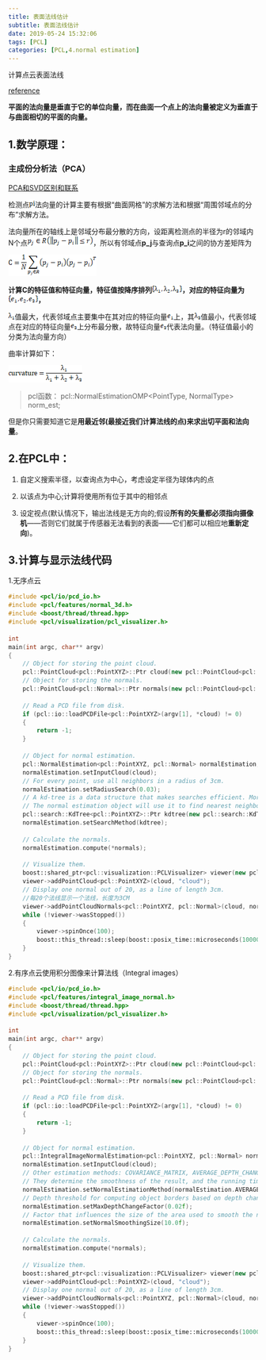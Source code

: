 ```yaml
---
title: 表面法线估计
subtitle: 表面法线估计
date: 2019-05-24 15:32:06
tags: [PCL]
categories: [PCL,4.normal estimation]
---
```


计算点云表面法线

[reference](http://robotica.unileon.es/index.php/PCL/OpenNI_tutorial_2:_Cloud_processing_(basic)#Normal_estimation)

**平面的法向量是垂直于它的单位向量，而在曲面一个点上的法向量被定义为垂直于与曲面相切的平面的向量。**

<!--more-->

## 1.数学原理：

### 主成份分析法（PCA）

[PCA和SVD区别和联系](https://blog.csdn.net/wangjian1204/article/details/50642732)

检测点![](normalestimation/clip_image002.png)法向量的计算主要有根据“曲面网格”的求解方法和根据“周围邻域点的分布”求解方法。

法向量所在的轴线上是邻域分布最分散的方向，设距离检测点的半径为r的邻域内N个点![](normalestimation/clip_image004.png)，所以有邻域点**p_j**与查询点**p_i**之间的协方差矩阵为

![](normalestimation/clip_image006.png)

**计算C的特征值和特征向量，特征值按降序排列![](normalestimation/clip_image008.png)，对应的特征向量为![](normalestimation/clip_image010.png)，**

![](normalestimation/clip_image012.png)值最大，代表邻域点主要集中在其对应的特征向量![](normalestimation/clip_image014.png)上，其![](normalestimation/clip_image016.png)值最小，代表邻域点在对应的特征向量![](normalestimation/clip_image018.png)上分布最分散，故特征向量![](normalestimation/clip_image018.png)代表法向量。（特征值最小的分类为法向量方向）

曲率计算如下：

![](normalestimation/clip_image020.png)

 

> pcl函数：  pcl::NormalEstimationOMP<PointType, NormalType> norm_est;

但是你只需要知道它是**用最近邻(最接近我们计算法线的点)来求出切平面和法向量**。

## 2.在PCL中：

1. 自定义搜索半径，以查询点为中心，考虑设定半径为球体内的点

2. 以该点为中心;计算将使用所有位于其中的相邻点
3. 设定视点(默认情况下，输出法线是无方向的;假设**所有的矢量都必须指向摄像机**——否则它们就属于传感器无法看到的表面——它们都可以相应地**重新定向**)。

## 3.计算与显示法线代码

1.无序点云

```C++
#include <pcl/io/pcd_io.h>
#include <pcl/features/normal_3d.h>
#include <boost/thread/thread.hpp>
#include <pcl/visualization/pcl_visualizer.h>

int
main(int argc, char** argv)
{
	// Object for storing the point cloud.
	pcl::PointCloud<pcl::PointXYZ>::Ptr cloud(new pcl::PointCloud<pcl::PointXYZ>);
	// Object for storing the normals.
	pcl::PointCloud<pcl::Normal>::Ptr normals(new pcl::PointCloud<pcl::Normal>);

	// Read a PCD file from disk.
	if (pcl::io::loadPCDFile<pcl::PointXYZ>(argv[1], *cloud) != 0)
	{
		return -1;
	}

	// Object for normal estimation.
	pcl::NormalEstimation<pcl::PointXYZ, pcl::Normal> normalEstimation;
	normalEstimation.setInputCloud(cloud);
	// For every point, use all neighbors in a radius of 3cm.
	normalEstimation.setRadiusSearch(0.03);
	// A kd-tree is a data structure that makes searches efficient. More about it later.
	// The normal estimation object will use it to find nearest neighbors.
	pcl::search::KdTree<pcl::PointXYZ>::Ptr kdtree(new pcl::search::KdTree<pcl::PointXYZ>);
	normalEstimation.setSearchMethod(kdtree);

	// Calculate the normals.
	normalEstimation.compute(*normals);

	// Visualize them.
	boost::shared_ptr<pcl::visualization::PCLVisualizer> viewer(new pcl::visualization::PCLVisualizer("Normals"));
	viewer->addPointCloud<pcl::PointXYZ>(cloud, "cloud");
	// Display one normal out of 20, as a line of length 3cm.
    //每20个法线显示一个法线，长度为3CM
	viewer->addPointCloudNormals<pcl::PointXYZ, pcl::Normal>(cloud, normals, 20, 0.03, "normals");
	while (!viewer->wasStopped())
	{
		viewer->spinOnce(100);
		boost::this_thread::sleep(boost::posix_time::microseconds(100000));
	}
}
```

2.有序点云使用积分图像来计算法线（Integral images）

```C++
#include <pcl/io/pcd_io.h>
#include <pcl/features/integral_image_normal.h>
#include <boost/thread/thread.hpp>
#include <pcl/visualization/pcl_visualizer.h>

int
main(int argc, char** argv)
{
	// Object for storing the point cloud.
	pcl::PointCloud<pcl::PointXYZ>::Ptr cloud(new pcl::PointCloud<pcl::PointXYZ>);
	// Object for storing the normals.
	pcl::PointCloud<pcl::Normal>::Ptr normals(new pcl::PointCloud<pcl::Normal>);

	// Read a PCD file from disk.
	if (pcl::io::loadPCDFile<pcl::PointXYZ>(argv[1], *cloud) != 0)
	{
		return -1;
	}

	// Object for normal estimation.
	pcl::IntegralImageNormalEstimation<pcl::PointXYZ, pcl::Normal> normalEstimation;
	normalEstimation.setInputCloud(cloud);
	// Other estimation methods: COVARIANCE_MATRIX, AVERAGE_DEPTH_CHANGE, SIMPLE_3D_GRADIENT.
	// They determine the smoothness of the result, and the running time.
	normalEstimation.setNormalEstimationMethod(normalEstimation.AVERAGE_3D_GRADIENT);
	// Depth threshold for computing object borders based on depth changes, in meters.
	normalEstimation.setMaxDepthChangeFactor(0.02f);
	// Factor that influences the size of the area used to smooth the normals.
	normalEstimation.setNormalSmoothingSize(10.0f);

	// Calculate the normals.
	normalEstimation.compute(*normals);

	// Visualize them.
	boost::shared_ptr<pcl::visualization::PCLVisualizer> viewer(new pcl::visualization::PCLVisualizer("Normals"));
	viewer->addPointCloud<pcl::PointXYZ>(cloud, "cloud");
	// Display one normal out of 20, as a line of length 3cm.
	viewer->addPointCloudNormals<pcl::PointXYZ, pcl::Normal>(cloud, normals, 20, 0.03, "normals");
	while (!viewer->wasStopped())
	{
		viewer->spinOnce(100);
		boost::this_thread::sleep(boost::posix_time::microseconds(100000));
	}
}
```

